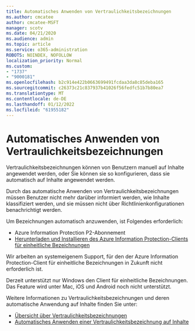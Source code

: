 ```yaml
---
title: Automatisches Anwenden von Vertraulichkeitsbezeichnungen
ms.author: cmcatee
author: cmcatee-MSFT
manager: scotv
ms.date: 04/21/2020
ms.audience: admin
ms.topic: article
ms.service: o365-administration
ROBOTS: NOINDEX, NOFOLLOW
localization_priority: Normal
ms.custom:
- "1737"
- "9000181"
ms.openlocfilehash: b2c914e422b0663699491fcdaa3da8c85deba165
ms.sourcegitcommit: c26373c21c837937b41026f56fedfc51b7b80ea7
ms.translationtype: MT
ms.contentlocale: de-DE
ms.lasthandoff: 01/12/2022
ms.locfileid: "61955182"
---
```

# <a name="auto-apply-sensitivity-labels"></a>Automatisches Anwenden von Vertraulichkeitsbezeichnungen

Vertraulichkeitsbezeichnungen können von Benutzern manuell auf Inhalte angewendet werden, oder Sie können sie so konfigurieren, dass sie automatisch auf Inhalte angewendet werden.

Durch das automatische Anwenden von Vertraulichkeitsbezeichnungen müssen Benutzer nicht mehr darüber informiert werden, wie Inhalte klassifiziert werden, und sie müssen nicht über Richtlinienkonfigurationen benachrichtigt werden.

Um Bezeichnungen automatisch anzuwenden, ist Folgendes erforderlich:

- Azure Information Protection P2-Abonnement
- [Herunterladen und Installieren des Azure Information Protection-Clients für einheitliche Bezeichnungen](https://docs.microsoft.com/azure/information-protection/rms-client/install-unifiedlabelingclient-app)

Wir arbeiten an systemeigenem Support, für den der Azure Information Protection-Client für einheitliche Bezeichnungen in Zukunft nicht erforderlich ist.

Derzeit unterstützt nur Windows den Client für einheitliche Bezeichnungen.  Das Feature wird unter Mac, iOS und Android noch nicht unterstützt.

Weitere Informationen zu Vertraulichkeitsbezeichnungen und deren automatische Anwendung auf Inhalte finden Sie unter:

- [Übersicht über Vertraulichkeitsbezeichnungen](https://docs.microsoft.com/microsoft-365/compliance/sensitivity-labels)
- [Automatisches Anwenden einer Vertraulichkeitsbezeichnung auf Inhalte](https://docs.microsoft.com/microsoft-365/compliance/apply-sensitivity-label-automatically)